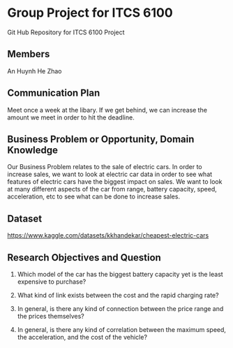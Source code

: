 # Group Project for ITCS 6100
Git Hub Repository for ITCS 6100 Project

## Members
An Huynh
He Zhao 

## Communication Plan
Meet once a week at the libary. If we get behind, we can increase the amount we meet in order to hit the deadline.

## Business Problem or Opportunity, Domain Knowledge

Our Business Problem relates to the sale of electric cars. In order to increase sales, we want to look at electric car data in order to see what features of electric cars have the biggest impact on sales. We want to look at many different aspects of the car from range, battery capacity, speed, acceleration, etc to see what can be done to increase sales.

## Dataset 
https://www.kaggle.com/datasets/kkhandekar/cheapest-electric-cars

## Research Objectives and Question
1. Which model of the car has the biggest battery capacity yet is the least expensive to purchase? 

2. What kind of link exists between the cost and the rapid charging rate? 

3. In general, is there any kind of connection between the price range and the prices themselves? 

4. In general, is there any kind of correlation between the maximum speed, the acceleration, and the cost of the vehicle?
